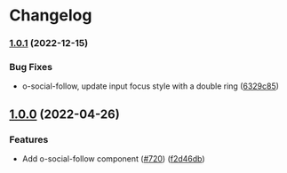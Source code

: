 # Changelog

### [1.0.1](https://www.github.com/Financial-Times/origami/compare/o-social-follow-v1.0.0...o-social-follow-v1.0.1) (2022-12-15)


### Bug Fixes

* o-social-follow, update input focus style with a double ring ([6329c85](https://www.github.com/Financial-Times/origami/commit/6329c852dbc6c1df303cfe76a1589b796e0b40a0))

## [1.0.0](https://github.com/Financial-Times/origami/tree/o-social-follow-v1.0.0/components/o-social-follow) (2022-04-26)


### Features

* Add o-social-follow component ([#720](https://www.github.com/Financial-Times/origami/issues/720)) ([f2d46db](https://www.github.com/Financial-Times/origami/commit/f2d46db22053d933e72a4ebf6955c3ee83c4f06b))
